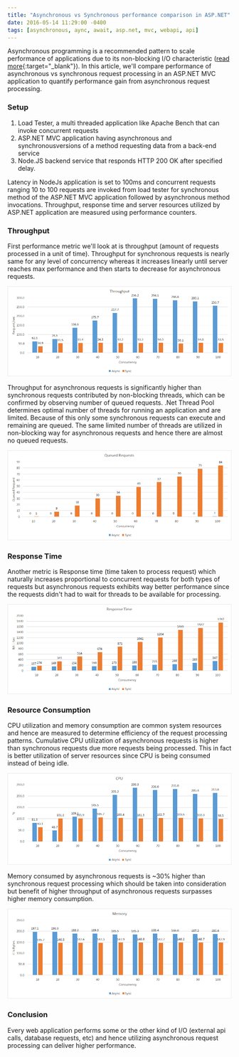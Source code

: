 ```yaml
---
title: "Asynchronous vs Synchronous performance comparison in ASP.NET"
date: 2016-05-14 11:29:00 -0400
tags: [asynchronous, aync, await, asp.net, mvc, webapi, api]
---
```

Asynchronous programming is a recommended pattern to scale performance of applications due to its non-blocking I/O characteristic ([read more](https://docs.microsoft.com/en-us/dotnet/standard/async-in-depth#deeper-dive-into-tasks-for-an-io-bound-operation){:target="_blank"}). In this article, we'll compare performance of asynchronous vs synchronous request processing in an ASP.NET MVC application to quantify performance gain from asynchronous request processing.

### Setup
1. Load Tester, a multi threaded application like Apache Bench that can invoke concurrent requests
2. ASP.NET MVC application having asynchronous and synchronousversions of a method requesting data from a back-end service
3. Node.JS backend service that responds HTTP 200 OK after specified delay.

Latency in NodeJs application is set to 100ms and concurrent requests ranging 10 to 100 requests are invoked from load tester for synchronous method of the ASP.NET MVC application followed by asynchronous method invocations. Throughput, response time and server resources utilized by ASP.NET application are measured using performance counters.

### Throughput
First performance metric we'll look at is throughput (amount of requests processed in a unit of time). Throughput for synchronous requests is nearly same for any level of concurrency whereas it increases linearly until server reaches max performance and then starts to decrease for asynchronous requests.

![throughput](/assets/images/Throughput.png)

Throughput for asynchronous requests is significantly higher than synchronous requests contributed by non-blocking threads, which can be confirmed by observing number of queued requests. .Net Thread Pool determines optimal number of threads for running an application and are limited. Because of this only some synchronous requests can execute and remaining are queued. The same limited number of threads are utilized in non-blocking way for asynchronous requests and hence there are almost no queued requests.

![executing-requests](/assets/images/Queued-Requests.png)

### Response Time
Another metric is Response time (time taken to process request) which naturally increases proportional to concurrent requests for both types of requests but asynchronous requests exhibits way better performance since the requests didn't had to wait for threads to be available for processing.

![response-time](/assets/images/Response-Time.png)

### Resource Consumption
CPU utilization and memory consumption are common system resources and hence are measured to determine efficiency of the request processing patterns. Cumulative CPU utilization of asynchronous requests is higher than synchronous requests due more requests being processed. This in fact is better utilization of server resources since CPU is being consumed instead of being idle.

![cpu](/assets/images/CPU.png)

Memory consumed by asynchronous requests is ~30% higher than synchronous request processing which should be taken into consideration but benefit of higher throughput of asynchronous requests surpasses higher memory consumption.

![memory](/assets/images/Memory.png)

### Conclusion
Every web application performs some or the other kind of I/O (external api calls, database requests, etc) and hence utilizing asynchronous request processing can deliver higher performance.
